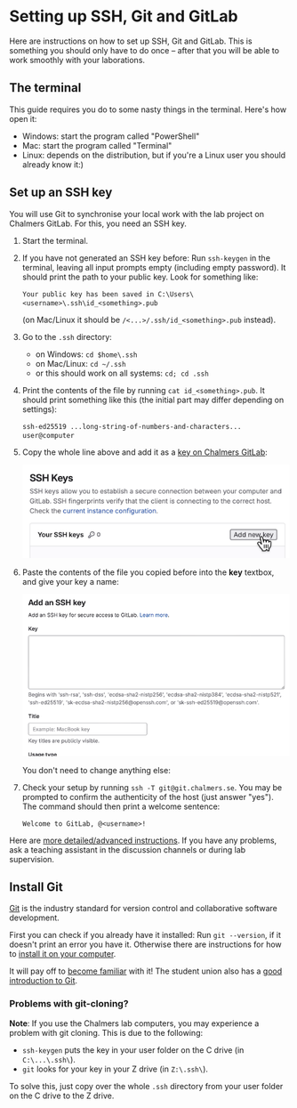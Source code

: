 # Setting up SSH, Git and GitLab

Here are instructions on how to set up SSH, Git and GitLab.
This is something you should only have to do once – after that you will be able to work smoothly with your laborations.


## The terminal

This guide requires you do to some nasty things in the terminal. Here's how open it:
- Windows: start the program called "PowerShell"
- Mac: start the program called "Terminal"
- Linux: depends on the distribution, but if you're a Linux user you should already know it:)


## Set up an SSH key

You will use Git to synchronise your local work with the lab project on Chalmers GitLab. For this, you need an SSH key.

1. Start the terminal.

2. If you have not generated an SSH key before:
    Run `ssh-keygen` in the terminal, leaving all input prompts empty (including empty password).
    It should print the path to your public key. Look for something like:
    ```
    Your public key has been saved in C:\Users\<username>\.ssh\id_<something>.pub
    ```
    (on Mac/Linux it should be `/<...>/.ssh/id_<something>.pub` instead).

3. Go to the `.ssh` directory:
    - on Windows: `cd $home\.ssh`
    - on Mac/Linux: `cd ~/.ssh`
    - or this should work on all systems: `cd; cd .ssh`

4. Print the contents of the file by running `cat id_<something>.pub`.
    It should print something like this (the initial part may differ depending on settings):
    ```
    ssh-ed25519 ...long-string-of-numbers-and-characters... user@computer
    ```

5. Copy the whole line above and add it as a
    [key on Chalmers GitLab](https://git.chalmers.se/-/user_settings/ssh_keys):

    ![add-ssh-key-gitlab.png](img/add-ssh-key-gitlab.png)

6. Paste the contents of the file you copied before into the **key** textbox,
    and give your key a name:

    ![paste-ssh-key-gitlab.png](img/paste-ssh-key-gitlab.png)

    You don't need to change anything else:

7. Check your setup by running `ssh -T git@git.chalmers.se`.
    You may be prompted to confirm the authenticity of the host (just answer "yes").
    The command should then print a welcome sentence:
    ```
    Welcome to GitLab, @<username>!
    ```

Here are [more detailed/advanced instructions](https://git.chalmers.se/help/user/ssh.md). If you have any problems, ask a teaching assistant in the discussion channels or during lab supervision.


## Install Git

[Git](https://en.wikipedia.org/wiki/Git) is the industry standard for version control and collaborative software development.

First you can check if you already have it installed:
Run `git --version`, if it doesn't print an error you have it.
Otherwise there are instructions for how to [install it on your computer](https://git-scm.com/downloads/).

It will pay off to [become familiar](https://git.chalmers.se/help/tutorials/learn_git.md) with it!
The student union also has a [good introduction to Git](https://data101.dtek.se/beginner/git/intro.html).


### Problems with git-cloning?

**Note**: If you use the Chalmers lab computers, you may experience a problem with git cloning. This is due to the following:

- `ssh-keygen` puts the key in your user folder on the C drive (in `C:\...\.ssh\`).
- `git` looks for your key in your Z drive (in `Z:\.ssh\`).

To solve this, just copy over the whole `.ssh` directory from your user folder on the C drive to the Z drive.
